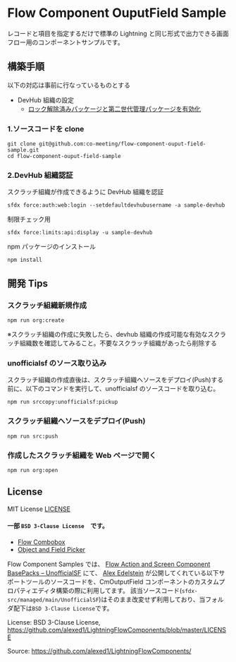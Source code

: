# Flow Component OuputField Sample

レコードと項目を指定するだけで標準の Lightning と同じ形式で出力できる画面フロー用のコンポーネントサンプルです。

## 構築手順

以下の対応は事前に行なっているものとする

- DevHub 組織の設定
  - [ロック解除済みパッケージと第二世代管理パッケージを有効化](https://developer.salesforce.com/docs/atlas.ja-jp.230.0.sfdx_dev.meta/sfdx_dev/sfdx_setup_enable_secondgen_pkg.htm)

### 1.ソースコードを clone

```
git clone git@github.com:co-meeting/flow-component-ouput-field-sample.git
cd flow-component-ouput-field-sample
```

### 2.DevHub 組織認証

スクラッチ組織が作成できるように DevHub 組織を認証

```
sfdx force:auth:web:login --setdefaultdevhubusername -a sample-devhub
```

制限チェック用

```
sfdx force:limits:api:display -u sample-devhub
```

npm パッケージのインストール

```
npm install
```

## 開発 Tips

### スクラッチ組織新規作成

```
npm run org:create
```

※スクラッチ組織の作成に失敗したら、devhub 組織の作成可能な有効なスクラッチ組織数を確認してみること。不要なスクラッチ組織があったら削除する

### unofficialsf のソース取り込み

スクラッチ組織の作成直後は、スクラッチ組織へソースをデプロイ(Push)する前に、以下のコマンドを実行して、unofficialsf のソースコードを取り込む。

```
npm run srccopy:unofficialsf:pickup
```

### スクラッチ組織へソースをデプロイ(Push)

```
npm run src:push
```

### 作成したスクラッチ組織を Web ページで開く

```
npm run org:open
```

## License

MIT License
[LICENSE](LICENSE)

#### 一部 `BSD 3-Clause License`　です。

- [Flow Combobox](https://unofficialsf.com/develop-custom-property-editors-quickly-with-flowcombobox/)
- [Object and Field Picker](https://unofficialsf.com/add-an-object-and-field-picklist-pair-to-your-flow/)

Flow Component Samples では、 [Flow Action and Screen Component BasePacks – UnofficialSF](https://unofficialsf.com/flow-action-and-screen-component-basepacks/) にて、 [Alex Edelstein](https://unofficialsf.com/author/alexed1000/) が公開してくれている以下サポートツールのソースコードを、CmOutputField コンポーネントのカスタムプロパティエディタ構築の際に利用してます。
該当ソースコード(`sfdx-src/managed/main/UnofficialSF`)はそのまま改変せず利用しており、当フォルダ配下は`BSD 3-Clause License`です。

License:
BSD 3-Clause License, https://github.com/alexed1/LightningFlowComponents/blob/master/LICENSE

Source:
https://github.com/alexed1/LightningFlowComponents/
